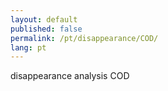```yaml
---
layout: default
published: false
permalink: /pt/disappearance/COD/
lang: pt
---
```


disappearance analysis COD
